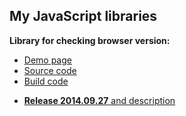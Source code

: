 My JavaScript libraries
-----------------------

**Library for checking browser version:** <br/>
<ul>
  <li>
    <a href="//cdv-dev.github.io/My-JS-libs/browser-checker/build/demo.html">Demo page</a>
  </li>
  <li>
    <a href="//github.com/cdv-dev/My-JS-libs/tree/develop/browser-checker/source">Source code</a>
  </li>
   <li>
    <a href="//github.com/cdv-dev/My-JS-libs/tree/develop/browser-checker/build">Build code</a>
  </li>
  <ul>
  </ul>
    <li><a href="//github.com/cdv-dev/My-JS-libs/releases/tag/browser-checker.release-2014.09.27"><b>Release 2014.09.27</b> and description</a></li>
</ul>
